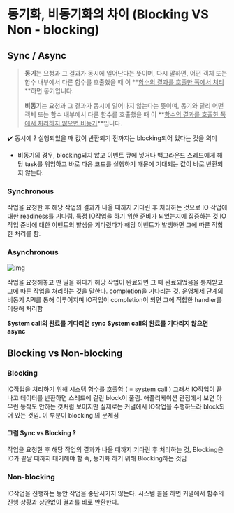 # 동기화, 비동기화의 차이 (Blocking VS Non - blocking)

## Sync / Async

> **동기**는 요청과 그 결과가 동시에 일어난다는 뜻이며,
> 다시 말하면, 어떤 객체 또는 함수 내부에서 다른 함수를 호출했을 때 이 **<u>함수의 결과를 호출한 쪽에서 처리</u>**하면 동기입니다.
>
> **비동기**는 요청과 그 결과가 동시에 일어나지 않는다는 뜻이며,
> 동기와 달리 어떤 객체 또는 함수 내부에서 다른 함수를 호출했을 때 이 **<u>함수의 결과를 호출한 쪽에서 처리하지 않으면 비동기</u>**입니다. 

✔️ 동시에 ?
실행되었을 때 값이 반환되기 전까지는 blocking되어 있다는 것을 의미

- 비동기의 경우, blocking되지 않고 이벤트 큐에 넣거나 백그라운드 스레드에게 해당 task를 위임하고 바로 다음 코드를 실행하기 때문에 기대되는 값이 바로 반환되지 않는다.

### Synchronous

작업을 요청한 후 해당 작업의 결과가 나올 때까지 기다린 후 처리하는 것으로 IO 작업에 대한 readiness를 기다림. 특정 IO작업을 하기 위한 준비가 되었는지에 집중하는 것
IO작업 준비에 대한 이벤트의 발생을 기다렸다가 해당 이벤트가 발생하면 그에 따른 적합한 처리를 함.

### Asynchronous

![img](https://velog.velcdn.com/images%2Fdewgang%2Fpost%2F92c26f47-9391-457d-a622-befe2bed7ea1%2Fimage.png)

작업을 요청해놓고 딴 일을 하다가 해당 작업이 완료되면 그 때 완료되었음을 통지받고 그에 따른 작업을 처리하는 것을 말한다. completion을 기다리는 것. 운영체제 단계의 비동기 API를 통해 이루어지며 IO작업이 completion이 되면 그에 적합한 handler를 이용해 처리함

**System call의 완료를 기다리면 sync**
**System call의 완료를 기다리지 않으면 async**

## Blocking vs Non-blocking

### Blocking

IO작업을 처리하기 위해 시스템 함수를 호출함 ( = system call )
그래서 IO작업이 끝나고 데이터를 반환하면 스레드에 걸린 block이 풀림. 애플리케이션 관점에서 보면 아무런 동작도 안하는 것처럼 보이지만 실제로는 커널에서 IO작업을 수행하느라 block되어 있는 것임. 이 부분이 blocking 의 문제점

#### 그럼 Sync vs Blocking ?

작업을 요청한 후 해당 작업의 결과가 나올 때까지 기다린 후 처리하는 것, Blocking은 IO가 끝날 때까지 대기해야 함
즉, 동기화 하기 위해 Blocking하는 것임

### Non-blocking

IO작업을 진행하는 동안 작업을 중단시키지 않는다. 시스템 콜을 하면 커널에서 함수의 진행 상황과 상관없이 결과를 바로 반환한다.